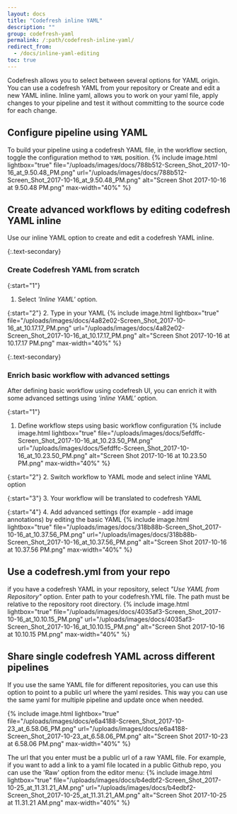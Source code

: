 ```yaml
---
layout: docs
title: "Codefresh inline YAML"
description: ""
group: codefresh-yaml
permalink: /:path/codefresh-inline-yaml/
redirect_from:
  - /docs/inline-yaml-editing
toc: true
---
```

Codefresh allows you to select between several options for YAML origin. You can use a codefresh YAML from your repository or  Create and edit a new YAML inline.
Inline yaml, allows you to work on your yaml file, apply changes to your pipeline and test it without committing to the source code for each change.

## Configure pipeline using YAML
To build your pipeline using a codefresh YAML file, in the workflow section, toggle the configuration method to  ```YAML``` position.
{% include image.html lightbox="true" file="/uploads/images/docs/788b512-Screen_Shot_2017-10-16_at_9.50.48_PM.png" url="/uploads/images/docs/788b512-Screen_Shot_2017-10-16_at_9.50.48_PM.png" alt="Screen Shot 2017-10-16 at 9.50.48 PM.png" max-width="40%" %}

## Create advanced workflows by editing codefresh YAML inline
Use our inline YAML option to create and edit a codefresh YAML inline.

{:.text-secondary}
### Create Codefresh YAML from scratch
{:start="1"}
1. Select *'Inline YAML'* option.

{:start="2"}
2. Type in your YAML
{% include image.html lightbox="true" file="/uploads/images/docs/4a82e02-Screen_Shot_2017-10-16_at_10.17.17_PM.png" url="/uploads/images/docs/4a82e02-Screen_Shot_2017-10-16_at_10.17.17_PM.png" alt="Screen Shot 2017-10-16 at 10.17.17 PM.png" max-width="40%" %}

{:.text-secondary}
### Enrich basic workflow with advanced settings
After defining basic workflow using codefresh UI, you can enrich it with some advanced settings using *'inline YAML'* option.

{:start="1"}
1. Define workflow steps using basic workflow configuration
{% include image.html lightbox="true" file="/uploads/images/docs/5efdffc-Screen_Shot_2017-10-16_at_10.23.50_PM.png" url="/uploads/images/docs/5efdffc-Screen_Shot_2017-10-16_at_10.23.50_PM.png" alt="Screen Shot 2017-10-16 at 10.23.50 PM.png" max-width="40%" %}

{:start="2"}
2. Switch workflow to YAML mode and select inline YAML option

{:start="3"}
3. Your workflow will be translated to codefresh YAML

{:start="4"}
4. Add advanced settings (for example - add image annotations) by editing the basic YAML
{% include image.html lightbox="true" file="/uploads/images/docs/318b88b-Screen_Shot_2017-10-16_at_10.37.56_PM.png" url="/uploads/images/docs/318b88b-Screen_Shot_2017-10-16_at_10.37.56_PM.png" alt="Screen Shot 2017-10-16 at 10.37.56 PM.png" max-width="40%" %}

## Use a codefresh.yml from your repo
if you have a codefresh YAML in your repository, select *"Use YAML from Repository"* option. 
Enter path to your codefresh.YML file. The path must be relative to the repository root directory.
{% include image.html lightbox="true" file="/uploads/images/docs/4035af3-Screen_Shot_2017-10-16_at_10.10.15_PM.png" url="/uploads/images/docs/4035af3-Screen_Shot_2017-10-16_at_10.10.15_PM.png" alt="Screen Shot 2017-10-16 at 10.10.15 PM.png" max-width="40%" %} 

## Share single codefresh YAML across different pipelines
If you use the same YAML file for different repositories, you can use this option to point to a public url where the yaml resides. This way you can use the same yaml for multiple pipeline and update once when needed.

{% include image.html lightbox="true" file="/uploads/images/docs/e6a4188-Screen_Shot_2017-10-23_at_6.58.06_PM.png" url="/uploads/images/docs/e6a4188-Screen_Shot_2017-10-23_at_6.58.06_PM.png" alt="Screen Shot 2017-10-23 at 6.58.06 PM.png" max-width="40%" %}

The url that you enter must be a public url of a raw YAML file. For example, if you want to add a link to a yaml file located in a public Github repo, you can use the 'Raw' option from the editor menu:
{% include image.html lightbox="true" file="/uploads/images/docs/b4edbf2-Screen_Shot_2017-10-25_at_11.31.21_AM.png" url="/uploads/images/docs/b4edbf2-Screen_Shot_2017-10-25_at_11.31.21_AM.png" alt="Screen Shot 2017-10-25 at 11.31.21 AM.png" max-width="40%" %}
